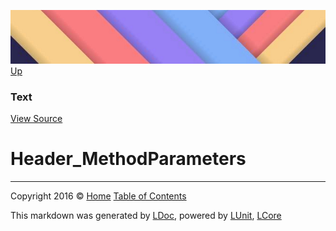 ![](../Content/LDoc-banner-small.png "")
[Up](Text.md)

### Text
[View Source](../Markdown/Text/Text.cs)

# Header_MethodParameters



---

Copyright 2016 &copy; [Home](../../README.md) [Table of Contents](../../TableOfContents.md)

This markdown was generated by [LDoc](https://github.com/CodeSingularity/LDoc), powered by [LUnit](https://github.com/CodeSingularity/LUnit), [LCore](https://github.com/CodeSingularity/LCore)
